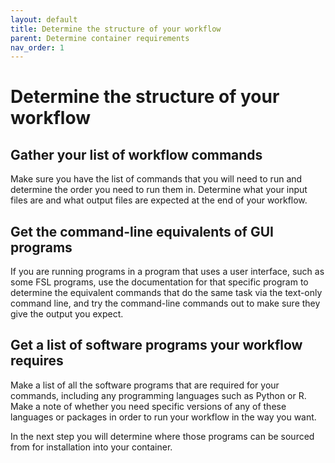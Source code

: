```yaml
---
layout: default
title: Determine the structure of your workflow
parent: Determine container requirements
nav_order: 1
---
```


# Determine the structure of your workflow

## Gather your list of workflow commands

Make sure you have the list of commands that you will need to run and determine the order you need to run them in. Determine what your input files are and what output files are expected at the end of your workflow. 

## Get the command-line equivalents of GUI programs

If you are running programs in a program that uses a user interface, such as some FSL programs, use the documentation for that specific program to determine the equivalent commands that do the same task via the text-only command line, and try the command-line commands out to make sure they give the output you expect. 

## Get a list of software programs your workflow requires

Make a list of all the software programs that are required for your commands, including any programming languages such as Python or R. Make a note of whether you need specific versions of any of these languages or packages in order to run your workflow in the way you want.

In the next step you will determine where those programs can be sourced from for installation into your container.